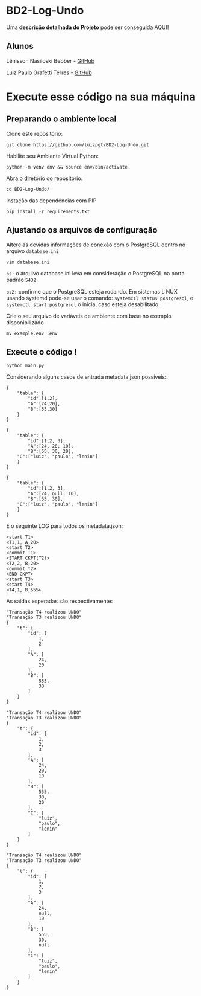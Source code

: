 # BD2-Log-Undo

Uma **descrição detalhada do Projeto** pode ser conseguida [AQUI](descricao_TP2_log.pdf)!

## Alunos 

Lênisson Nasiloski Bebber - [GitHub](https://github.com/LenissonNasiloski)

Luiz Paulo Grafetti Terres - [GitHub](https://github.com/luizpgt)

# Execute esse código na sua máquina

## Preparando o ambiente local

Clone este repositório:
```
git clone https://github.com/luizpgt/BD2-Log-Undo.git
```

Habilite seu Ambiente Virtual Python:
```
python -m venv env && source env/bin/activate
```

Abra o diretório do repositório:
```
cd BD2-Log-Undo/
```

Instação das dependências com PIP
```
pip install -r requirements.txt
```

## Ajustando os arquivos de configuração

Altere as devidas informações de conexão com o PostgreSQL dentro no arquivo `database.ini`
```
vim database.ini
```
`ps:` o arquivo database.ini leva em consideração o PostgreSQL na porta padrão `5432`

`ps2:` confirme que o PostgreSQL esteja rodando. Em sistemas LINUX usando systemd pode-se usar o comando: `systemctl status postgresql`, e `systemctl start postgresql` o inicia, caso esteja desabilitado.

Crie o seu arquivo de variáveis de ambiente com base no exemplo disponibilizado
```
mv example.env .env
```

## Execute o código !

```
python main.py
```

Considerando alguns casos de entrada metadata.json possíveis:
```
{
    "table": {
        "id":[1,2],
        "A":[24,20],
        "B":[55,30]
    }
}
```

```
{
    "table": {
        "id":[1,2, 3],
        "A":[24, 20, 10],
        "B":[55, 30, 20],
	"C":["luiz", "paulo", "lenin"]
    }
}
```

```
{
    "table": {
        "id":[1,2, 3],
        "A":[24, null, 10],
        "B":[55, 30],
	"C":["luiz", "paulo", "lenin"]
    }
}
```

E o seguinte LOG para todos os metadata.json:
```
<start T1>
<T1,1, A,20>
<start T2>
<commit T1>
<START CKPT(T2)>
<T2,2, B,20>
<commit T2>
<END CKPT>
<start T3>
<start T4>
<T4,1, B,555>
```

As saídas esperadas são respectivamente:
```
"Transação T4 realizou UNDO"
"Transação T3 realizou UNDO"
{
    "t": {
        "id": [
            1,
            2
        ],
        "A": [
            24,
            20
        ],
        "B": [
            555,
            30
        ]
    }
}
```

```
"Transação T4 realizou UNDO"
"Transação T3 realizou UNDO"
{
    "t": {
        "id": [
            1,
            2,
            3
        ],
        "A": [
            24,
            20,
            10
        ],
        "B": [
            555,
            30,
            20
        ],
        "C": [
            "luiz",
            "paulo",
            "lenin"
        ]
    }
}

```

```
"Transação T4 realizou UNDO"
"Transação T3 realizou UNDO"
{
    "t": {
        "id": [
            1,
            2,
            3
        ],
        "A": [
            24,
            null,
            10
        ],
        "B": [
            555,
            30,
            null
        ],
        "C": [
            "luiz",
            "paulo",
            "lenin"
        ]
    }
}
```
